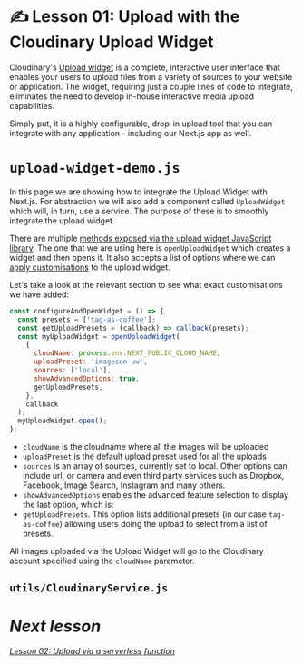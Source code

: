 # ✍️ Lesson 01: Upload with the Cloudinary Upload Widget

Cloudinary's [Upload widget](https://cloudinary.com/documentation/upload_widget) is a complete, interactive user interface that enables your users to upload files from a variety of sources to your website or application. The widget, requiring just a couple lines of code to integrate, eliminates the need to develop in-house interactive media upload capabilities.

Simply put, it is a highly configurable, drop-in upload tool that you can integrate with any application - including our Next.js app as well.

# `upload-widget-demo.js`

In this page we are showing how to integrate the Upload Widget with Next.js. For abstraction we will also add a component called `UploadWidget` which will, in turn, use a service. The purpose of these is to smoothly integrate the upload widget.


There are multiple [methods exposed via the upload widget JavaScript library](https://cloudinary.com/documentation/upload_widget_reference#initialization_methods). The one that we are using here is `openUploadWidget` which creates a widget and then opens it. It also accepts a list of options where we can [apply customisations](https://cloudinary.com/documentation/upload_widget) to the upload widget.

Let's take a look at the relevant section to see what exact customisations we have added:

```js
const configureAndOpenWidget = () => {
  const presets = ['tag-as-coffee'];
  const getUploadPresets = (callback) => callback(presets);
  const myUploadWidget = openUploadWidget(
    {
      cloudName: process.env.NEXT_PUBLIC_CLOUD_NAME,
      uploadPreset: 'imagecon-uw',
      sources: ['local'],
      showAdvancedOptions: true,
      getUploadPresets,
    },
    callback
  );
  myUploadWidget.open();
};
```

- `cloudName` is the cloudname where all the images will be uploaded
- `uploadPreset` is the default upload preset used for all the uploads
- `sources` is an array of sources, currently set to local. Other options can include url, or camera and even third party services such as Dropbox, Facebook, Image Search, Instagram and many others.
- `showAdvancedOptions` enables the advanced feature selection to display the last option, which is:
- `getUploadPresets`. This option lists additional presets (in our case `tag-as-coffee`) allowing users doing the upload to select from a list of presets.

All images uploaded via the Upload Widget will go to the Cloudinary account specified using the `cloudName` parameter.

## `utils/CloudinaryService.js`

<I would explain what this service does. I moved out from under UploadWidget so you might want to reference from there>

# Next lesson

[Lesson 02: Upload via a serverless function](./02-upload-via-a-serverless-function.md)
